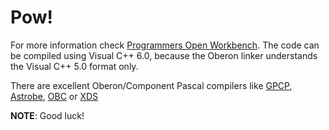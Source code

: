 # Pow!
For more information check [Programmers Open Workbench](http://www.fim.uni-linz.ac.at/pow/pow.htm).
The code can be compiled using Visual C++ 6.0, because the Oberon linker understands the
Visual C++ 5.0 format only.

There are excellent Oberon/Component Pascal compilers like [GPCP](https://github.com/k-john-gough/gpcp), [Astrobe](http://www.astrobe.com), [OBC](http://spivey.oriel.ox.ac.uk/corner/Oxford_Oberon-2_compiler) or
[XDS](https://github.com/excelsior-oss/xds)

**NOTE**: Good luck!
